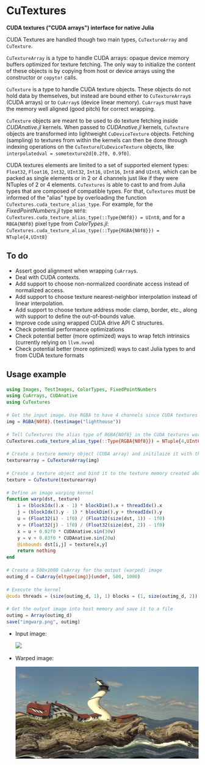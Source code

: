 # CuTextures

**CUDA textures ("CUDA arrays") interface for native Julia**

CUDA Textures are handled though two main types, `CuTextureArray` and `CuTexture`.

`CuTextureArray` is a type to handle CUDA arrays: opaque device memory buffers optimized for texture fetching.
The only way to initialize the content of these objects is by copying from host or device arrays using the constructor or `copyto!` calls.

`CuTexture` is a type to handle CUDA texture objects. These objects do not hold data by themselves,
but instead are bound either to `CuTextureArray`s (CUDA arrays) or to `CuArray`s (device linear memory). `CuArray`s must have the memory well aligned (good pitch) for correct wrapping.

`CuTexture` objects are meant to be used to do texture fetching inside *CUDAnative.jl* kernels.
When passed to *CUDAnative.jl* kernels, `CuTexture` objects are transformed into lightweight `CuDeviceTexture` objects.
Fetching (sampling) to textures from within the kernels can then be done through indexing operations on the `CuTexture`/`CuDeviceTexture` objects, like `interpolatedval = sometexture2d[0.2f0, 0.9f0]`.

CUDA textures elements are limited to a set of supported element types: `Float32`, `Float16`, `Int32`, `UInt32`, `Int16`, `UInt16`, `Int8` and `UInt8`, which can be packed as single elements or in 2 or 4 channels just like if they were NTuples of 2 or 4 elements.
`CuTextures` is able to cast to and from Julia types that are composed of compatible types. For that, `CuTextures` must be informed of the "alias" type by overloading the function `CuTextures.cuda_texture_alias_type`. For example, for the *FixedPointNumbers.jl* type `N0f8`: `CuTextures.cuda_texture_alias_type(::Type{N0f8}) = UInt8`, and for a `RBGA{N0f8}` pixel type from *ColorTypes.jl*: `CuTextures.cuda_texture_alias_type(::Type{RGBA{N0f8}}) = NTuple{4,UInt8}`


## To do

- Assert good alignment when wrapping `CuArray`s.
- Deal with CUDA contexts.
- Add support to choose non-normalized coordinate access instead of normalized access.
- Add support to choose texture nearest-neighbor interpolation instead of linear interpolation.
- Add support to choose texture address mode: clamp, border, etc., along with support to define the out-of-bounds value.
- Improve code using wrapped CUDA drive API C structures.
- Check potential performance optimizations
- Check potential better (more optimized) ways to wrap fetch intrinsics (currently relying on `llvm.nvvm`)
- Check potential better (more optimized) ways to cast Julia types to and from CUDA texture formats


## Usage example

```julia
using Images, TestImages, ColorTypes, FixedPointNumbers
using CuArrays, CUDAnative
using CuTextures

# Get the input image. Use RGBA to have 4 channels since CUDA textures can have only 1, 2 or 4 channels.
img = RGBA{N0f8}.(testimage("lighthouse"))

# Tell CuTextures the alias type of RGBA{N0f8} in the CUDA textures world
CuTextures.cuda_texture_alias_type(::Type{RGBA{N0f8}}) = NTuple{4,UInt8}

# Create a texture memory object (CUDA array) and initilaize it with the input image content (from host).
texturearray = CuTextureArray(img)

# Create a texture object and bind it to the texture memory created above
texture = CuTexture(texturearray)

# Define an image warping kernel
function warp(dst, texture)
    i = (blockIdx().x - 1) * blockDim().x + threadIdx().x
    j = (blockIdx().y - 1) * blockDim().y + threadIdx().y
    u = (Float32(i) - 1f0) / (Float32(size(dst, 1)) - 1f0)
    v = (Float32(j) - 1f0) / (Float32(size(dst, 2)) - 1f0)
    x = u + 0.02f0 * CUDAnative.sin(30v)
    y = v + 0.03f0 * CUDAnative.sin(20u)
    @inbounds dst[i,j] = texture[x,y]
    return nothing
end

# Create a 500x1000 CuArray for the output (warped) image
outimg_d = CuArray{eltype(img)}(undef, 500, 1000)

# Execute the kernel
@cuda threads = (size(outimg_d, 1), 1) blocks = (1, size(outimg_d, 2)) warp(outimg_d, texture)

# Get the output image into host memory and save it to a file
outimg = Array(outimg_d)
save("imgwarp.png", outimg)
```

- Input image:

   ![](https://testimages.juliaimages.org/images/lighthouse.png)

- Warped image:

   ![](examples/imgwarp.png)

